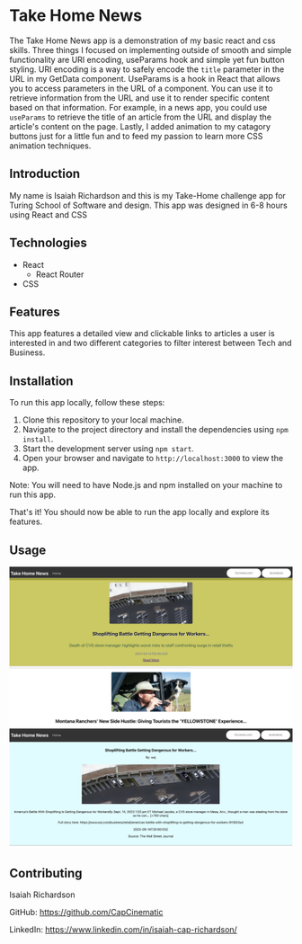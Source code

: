 # Take Home News

The Take Home News app is a demonstration of my basic react and css skills. Three things I focused on implementing outside of smooth and simple functionality are URI encoding, useParams hook and simple yet fun button styling. URI encoding is a way to safely encode the `title` parameter in the URL in my GetData component. UseParams is a hook in React that allows you to access parameters in the URL of a component. You can use it to retrieve information from the URL and use it to render specific content based on that information. For example, in a news app, you could use `useParams` to retrieve the title of an article from the URL and display the article's content on the page. Lastly, I added animation to my catagory buttons just for a little fun and to feed my passion to learn more CSS animation techniques.

## Introduction

My name is Isaiah Richardson and this is my Take-Home challenge app for Turing School of Software and design. This app was designed in 6-8 hours using React and CSS

## Technologies

- React
    - React Router
- CSS

## Features

This app features a detailed view and clickable links to articles a user is interested in and two different categories to filter interest between Tech and Business.

## Installation

To run this app locally, follow these steps:

1. Clone this repository to your local machine.
2. Navigate to the project directory and install the dependencies using `npm install`.
3. Start the development server using `npm start`.
4. Open your browser and navigate to `http://localhost:3000` to view the app.

Note: You will need to have Node.js and npm installed on your machine to run this app.

That's it! You should now be able to run the app locally and explore its features.

## Usage

![Home View](./src/Images/HomeView.png)
![Detailed View](./src/Images/DetailedView.png)

## Contributing

Isaiah Richardson

GitHub: https://github.com/CapCinematic

LinkedIn: https://www.linkedin.com/in/isaiah-cap-richardson/